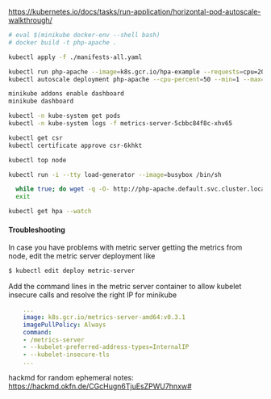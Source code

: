 
https://kubernetes.io/docs/tasks/run-application/horizontal-pod-autoscale-walkthrough/


```bash
# eval $(minikube docker-env --shell bash)
# docker build -t php-apache .

kubectl apply -f ./manifests-all.yaml

kubectl run php-apache --image=k8s.gcr.io/hpa-example --requests=cpu=200m --expose --port=80
kubectl autoscale deployment php-apache --cpu-percent=50 --min=1 --max=10

minikube addons enable dashboard
minikube dashboard

kubectl -n kube-system get pods
kubectl -n kube-system logs -f metrics-server-5cbbc84f8c-xhv65

kubectl get csr
kubectl certificate approve csr-6khkt

kubectl top node

kubectl run -i --tty load-generator --image=busybox /bin/sh

  while true; do wget -q -O- http://php-apache.default.svc.cluster.local; done
  exit

kubectl get hpa --watch

```

#### Troubleshooting 

In case you have problems with metric server getting the metrics from node, edit the metric server deployment like
```bash
$ kubectl edit deploy metric-server
```

Add the command lines in the metric server container to allow kubelet insecure calls and resolve the right IP for minikube
```yaml
    ...
    image: k8s.gcr.io/metrics-server-amd64:v0.3.1
    imagePullPolicy: Always
    command:
    - /metrics-server
    - --kubelet-preferred-address-types=InternalIP
    - --kubelet-insecure-tls
    ...
```


hackmd for random ephemeral notes:
  https://hackmd.okfn.de/CGcHugn6TjuEsZPWU7hnxw#
